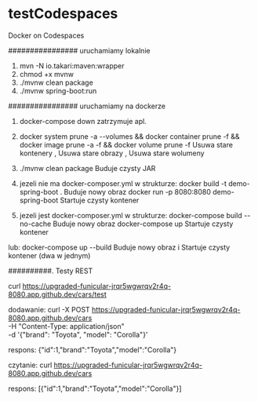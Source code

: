 # testCodespaces
Docker on Codespaces

 ################  uruchamiamy lokalnie
1. mvn -N io.takari:maven:wrapper
2. chmod +x mvnw
3. ./mvnw clean package
4. ./mvnw spring-boot:run

################  uruchamiamy na dockerze
1.  docker-compose down      zatrzymuje apl.
2.	docker system prune -a --volumes && docker container prune -f && docker image prune -a -f && docker volume prune -f         Usuwa stare kontenery , Usuwa stare obrazy , Usuwa stare wolumeny
3.  ./mvnw clean package	                    Buduje czysty JAR

4. jezeli nie ma docker-composer.yml w strukturze:
docker build -t demo-spring-boot .	        Buduje nowy obraz
docker run -p 8080:8080 demo-spring-boot	Startuje czysty kontener

5. jezeli jest docker-composer.yml w strukturze:
docker-compose build --no-cache         Buduje nowy obraz
docker-compose up                       Startuje czysty kontener

lub: docker-compose up --build	        Buduje nowy obraz i Startuje czysty kontener (dwa w jednym)



##########. Testy REST

curl https://upgraded-funicular-jrqr5wgwrqv2r4q-8080.app.github.dev/cars/test


dodawanie:
curl -X POST https://upgraded-funicular-jrqr5wgwrqv2r4q-8080.app.github.dev/cars \
     -H "Content-Type: application/json" \
     -d '{"brand": "Toyota", "model": "Corolla"}'

respons:  {"id":1,"brand":"Toyota","model":"Corolla"}


czytanie:
curl https://upgraded-funicular-jrqr5wgwrqv2r4q-8080.app.github.dev/cars

respons:  [{"id":1,"brand":"Toyota","model":"Corolla"}]